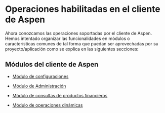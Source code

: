 # Operaciones habilitadas en el cliente de Aspen

Ahora conozcamos las operaciones soportadas por el cliente de Aspen. Hemos intentado organizar las funcionalidades en módulos o características comunes de tal forma que puedan ser aprovechadas por su proyecto/aplicación como se explica en las siguientes secciones:

## Módulos del cliente de Aspen

- [Módulo de configuraciones](SettingsModule.md)

- [Módulo de Administración](ManagementModule.md)

- [Módulo de consultas de productos financieros](InquiriesModule.md)

- [Módulo de operaciones dinámicas](DynamicsModule.md)